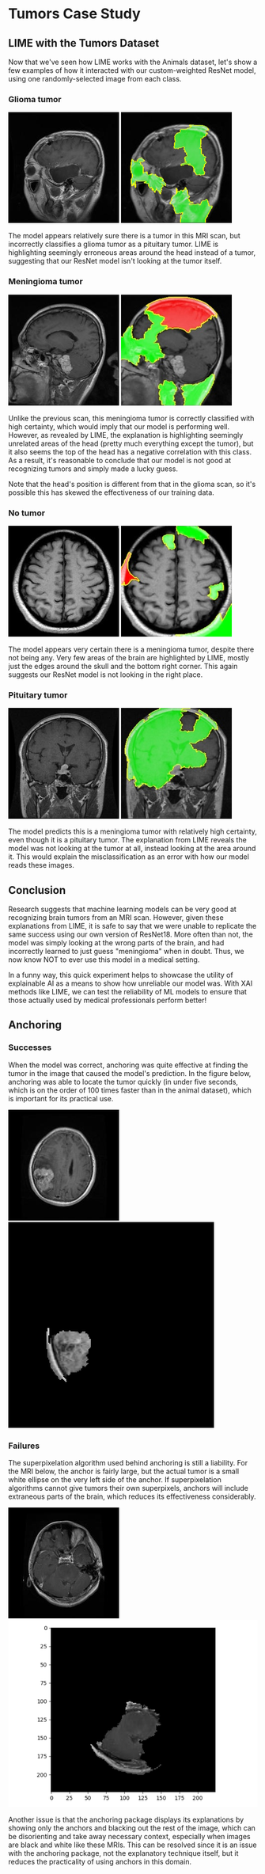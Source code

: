 # Tumors Case Study

## LIME with the Tumors Dataset

Now that we've seen how LIME works with the Animals dataset, let's show a few examples of how it interacted with our custom-weighted ResNet model, using one randomly-selected image from each class.

### Glioma tumor

![An MRI scan of a glioma tumor, predicted to be a pituitary tumor with 0.65 certainty](/img/tumors/glioma_tumor-0.jpg)
![ResNet prediction explained by LIME](/img/tumors/glioma_tumor-0-lime.jpg)

The model appears relatively sure there is a tumor in this MRI scan, but incorrectly classifies a glioma tumor as a pituitary tumor. LIME is highlighting seemingly erroneous areas around the head instead of a tumor, suggesting that our ResNet model isn't looking at the tumor itself.

### Meningioma tumor

![An MRI scan of a meningioma tumor, predicted to be a meningioma tumor with 0.84 certainty](/img/tumors/meningioma_tumor-45.jpg)
![ResNet prediction explained by LIME](/img/tumors/meningioma_tumor-45-lime.jpg)

Unlike the previous scan, this meningioma tumor is correctly classified with high certainty, which would imply that our model is performing well. However, as revealed by LIME, the explanation is highlighting seemingly unrelated areas of the head (pretty much everything except the tumor), but it also seems the top of the head has a negative correlation with this class. As a result, it's reasonable to conclude that our model is not good at recognizing tumors and simply made a lucky guess.

Note that the head's position is different from that in the glioma scan, so it's possible this has skewed the effectiveness of our training data.

### No tumor

![An MRI scan of a brain with no tumor, predicted to be a meningioma tumor with 1.0 certainty](/img/tumors/no_tumor-97.jpg)
![ResNet prediction explained by LIME](/img/tumors/no_tumor-97-lime.jpg)

The model appears very certain there is a meningioma tumor, despite there not being any. Very few areas of the brain are highlighted by LIME, mostly just the edges around the skull and the bottom right corner. This again suggests our ResNet model is not looking in the right place.

### Pituitary tumor

![An MRI scan of a pituitary tumor, predicted to be a meningioma tumor with 0.67 certainty](/img/tumors/pituitary_tumor-135.jpg)
![ResNet prediction explained by LIME](/img/tumors/pituitary_tumor-135-lime.jpg)

The model predicts this is a meningioma tumor with relatively high certainty, even though it is a pituitary tumor. The explanation from LIME reveals the model was not looking at the tumor at all, instead looking at the area around it. This would explain the misclassification as an error with how our model reads these images.

## Conclusion

Research suggests that machine learning models can be very good at recognizing brain tumors from an MRI scan. However, given these explanations from LIME, it is safe to say that we were unable to replicate the same success using our own version of ResNet18. More often than not, the model was simply looking at the wrong parts of the brain, and had incorrectly learned to just guess "meningioma" when in doubt. Thus, we now know NOT to ever use this model in a medical setting.

In a funny way, this quick experiment helps to showcase the utility of explainable AI as a means to show how unreliable our model was. With XAI methods like LIME, we can test the reliability of ML models to ensure that those actually used by medical professionals perform better!

## Anchoring

### Successes

When the model was correct, anchoring was quite effective at finding the tumor in the image that caused the model's prediction. In the figure below, anchoring was able to locate the tumor quickly (in under five seconds, which is on the order of 100 times faster than in the animal dataset), which is important for its practical use. 

![Figure 1](img/tumors/meningioma-252.jpg "A brain mri with a meningioma tumor.")
![Figure 1](img/tumors/meningioma-252-anchor.png "The anchor for the brain scan.")

### Failures

The superpixelation algorithm used behind anchoring is still a liability. For the MRI below, the anchor is fairly large, but the actual tumor is a small white ellipse on the very left side of the anchor. If superpixelation algorithms cannot give tumors their own superpixels, anchors will include extraneous parts of the brain, which reduces its effectiveness considerably. 

![Figure 2](/img/tumors/glioma-191.jpg "A brain mri with a glioma tumor.")
![Figure 2](/img/tumors/glioma_191-anchor.png "The anchor for the brain scan.")

Another issue is that the anchoring package displays its explanations by showing only the anchors and blacking out the rest of the image, which can be disorienting and take away necessary context, especially when images are black and white like these MRIs. This can be resolved since it is an issue with the anchoring package, not the explanatory technique itself, but it reduces the practicality of using anchors in this domain.
